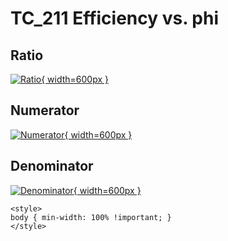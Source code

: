 # TC_211 Efficiency vs. phi

## Ratio

[![Ratio](../mtv/var/TC_211_eff_stack_phi.png){ width=600px }](../mtv/var/TC_211_eff_stack_phi.pdf)

## Numerator

[![Numerator](../mtv/num/TC_211_eff_stack_phi_num.png){ width=600px }](../mtv/num/TC_211_eff_stack_phi_num.pdf)

## Denominator

[![Denominator](../mtv/den/TC_211_eff_stack_phi_den.png){ width=600px }](../mtv/den/TC_211_eff_stack_phi_den.pdf)


``` {=html}
<style>
body { min-width: 100% !important; }
</style>
```
